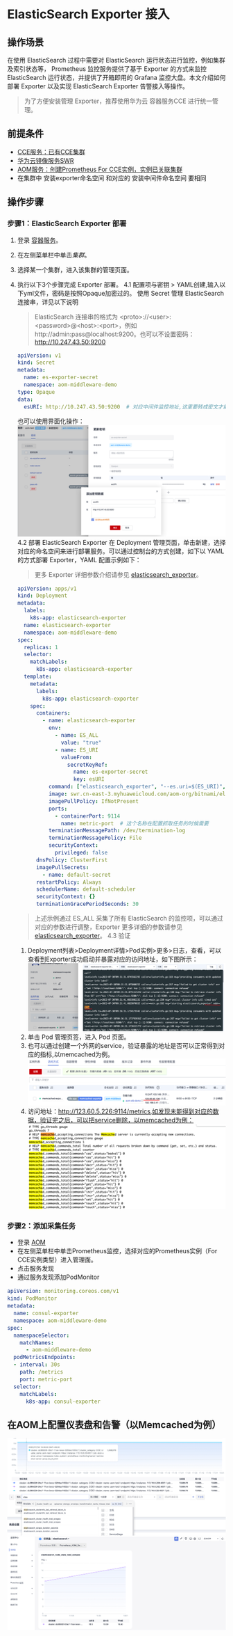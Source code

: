 # ElasticSearch Exporter 接入

## 操作场景

在使用 ElasticSearch 过程中需要对 ElasticSearch 运行状态进行监控，例如集群及索引状态等， Prometheus 监控服务提供了基于 Exporter 的方式来监控 ElasticSearch 运行状态，并提供了开箱即用的 Grafana 监控大盘。本文介绍如何部署 Exporter 以及实现 ElasticSearch Exporter 告警接入等操作。

> 为了方便安装管理 Exporter，推荐使用华为云 容器服务CCE 进行统一管理。

## 前提条件

- [CCE服务：已有CCE集群](https://console.huaweicloud.com/cce2.0)
- [华为云镜像服务SWR](https://console.huaweicloud.com/swr)
- [AOM服务：创建Prometheus For CCE实例，实例已关联集群](https://console.huaweicloud.com/aom2)
- 在集群中 安装exporter命名空间 和对应的 安装中间件命名空间 要相同

## 操作步骤

### 步骤1：ElasticSearch Exporter 部署

1. 登录 [容器服务](https://console.huaweicloud.com/cce2.0)。
2. 在左侧菜单栏中单击*集群*。
3. 选择某一个集群，进入该集群的管理页面。
4. 执行以下3个步骤完成 Exporter 部署。
   4.1 配置项与密钥 > YAML创建,输入以下yml文件，密码是按照Opaque加密过的。
   使用 Secret 管理 ElasticSearch 连接串，详见以下说明
   >  ElasticSearch 连接串的格式为 \<proto\>://\<user\>:\<password\>@\<host\>:\<port\>，例如 http://admin:pass@localhost:9200。也可以不设置密码：http://10.247.43.50:9200
    ```yml
    apiVersion: v1
    kind: Secret
    metadata:
      name: es-exporter-secret
      namespace: aom-middleware-demo
    type: Opaque
    data:
      esURI: http://10.247.43.50:9200  # 对应中间件监控地址,这里要转成密文才能通过yml文件创建
    ```
    也可以使用界面化操作：
    ![Alt text](images/image6.png)
    4.2 部署 ElasticSearch Exporter
    在 Deployment 管理页面，单击新建，选择对应的命名空间来进行部署服务。可以通过控制台的方式创建，如下以 YAML 的方式部署 Exporter，YAML 配置示例如下：
    > 更多 Exporter 详细参数介绍请参见 [elasticsearch_exporter](https://github.com/prometheus-community/elasticsearch_exporter)。

    ```yaml
    apiVersion: apps/v1
    kind: Deployment
    metadata:
      labels:
        k8s-app: elasticsearch-exporter 
      name: elasticsearch-exporter 
      namespace: aom-middleware-demo
    spec:
      replicas: 1
      selector:
        matchLabels:
          k8s-app: elasticsearch-exporter 
      template:
        metadata:
          labels:
            k8s-app: elasticsearch-exporter 
        spec:
          containers:
            - name: elasticsearch-exporter
              env:
                - name: ES_ALL
                  value: "true"
                - name: ES_URI
                  valueFrom:
                    secretKeyRef:
                      name: es-exporter-secret
                      key: esURI
              command: ["elasticsearch_exporter", "--es.uri=$(ES_URI)","--es.all"]
              image: swr.cn-east-3.myhuaweicloud.com/aom-org/bitnami/elasticsearch-exporter:1.5.0
              imagePullPolicy: IfNotPresent
              ports:
                - containerPort: 9114
                  name: metric-port  # 这个名称在配置抓取任务的时候需要
              terminationMessagePath: /dev/termination-log
              terminationMessagePolicy: File
              securityContext:
                privileged: false
          dnsPolicy: ClusterFirst
          imagePullSecrets:
            - name: default-secret
          restartPolicy: Always
          schedulerName: default-scheduler
          securityContext: {}
          terminationGracePeriodSeconds: 30
    ```
    > 上述示例通过 ES_ALL 采集了所有 ElasticSearch 的监控项，可以通过对应的参数进行调整，Exporter 更多详细的参数请参见 [elasticsearch_exporter](https://github.com/prometheus-community/elasticsearch_exporter)。
    4.3 验证
    1. Deployment列表>Deployment详情>Pod实例>更多>日志，查看，可以查看到Exporter成功启动并暴露对应的访问地址，如下图所示：
    ![Alt text](images/image7.png)
    2. 单击 Pod 管理页签，进入 Pod 页面。
    3. 也可以通过创建一个外网的service，验证暴露的地址是否可以正常得到对应的指标,以memcached为例。
    ![Alt text](images/image15.png)
    4. 访问地址：http://123.60.5.226:9114/metrics,如发现未能得到对应的数据，验证完之后，可以把service删除，以memcached为例：
    ![Alt text](images/image14.png)
### 步骤2：添加采集任务

- 登录 [AOM](https://console.huaweicloud.com/aom2)
- 在左侧菜单栏中单击Prometheus监控，选择对应的Prometheus实例（For CCE实例类型）进入管理面。
- 点击服务发现
- 通过服务发现添加PodMonitor

```yml
apiVersion: monitoring.coreos.com/v1
kind: PodMonitor
metadata:
  name: consul-exporter
  namespace: aom-middleware-demo
spec:
  namespaceSelector:
    matchNames:
      - aom-middleware-demo
  podMetricsEndpoints:
  - interval: 30s
    path: /metrics
    port: metric-port
  selector:
    matchLabels:
      k8s-app: consul-exporter
```

## 在AOM上配置仪表盘和告警（以Memcached为例）
![Alt text](images/image10.png)
![Alt text](images/image11.png)
